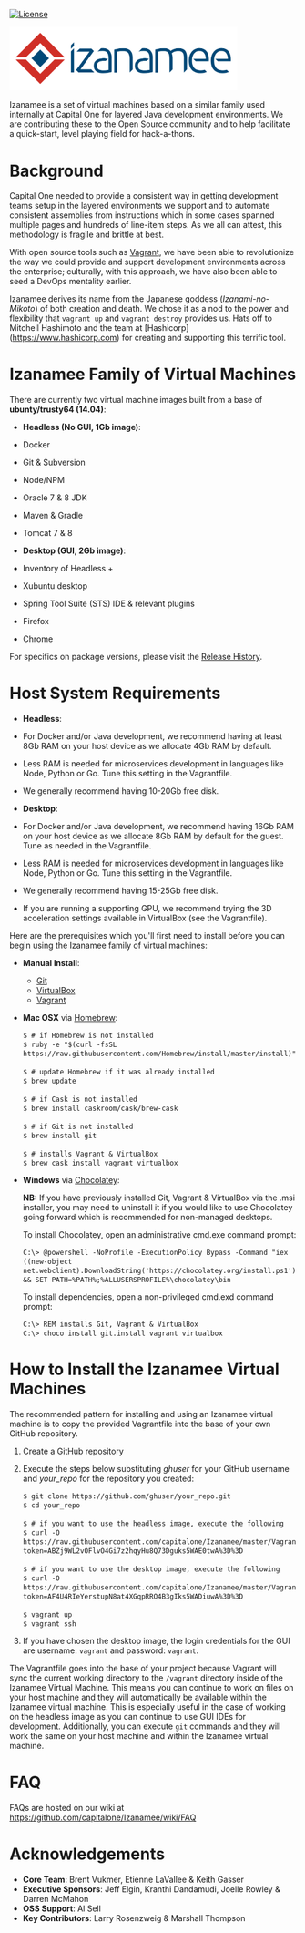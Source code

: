 [![License](https://img.shields.io/badge/license-Apache%202-blue.svg)](https://www.apache.org/licenses/LICENSE-2.0)

<img src="izanamee-logo.png" width="400" alt="izanamee" />

Izanamee is a set of virtual machines based on a similar family used internally
at Capital One for layered Java development environments.  We are contributing
these  to the Open Source community and to help facilitate a quick-start, level
playing field for hack-a-thons.  

# Background
Capital One needed to provide a consistent way in getting development teams
setup in the layered environments we support and to automate consistent
assemblies from instructions which in some cases spanned multiple pages and
hundreds of line-item steps.  As we all can attest, this methodology is fragile
and brittle at best.

With open source tools such as [Vagrant](https://www.vagrantup.com/),
we have been able to revolutionize the way we could provide and support
development environments across the enterprise; culturally, with this approach,
we have also been able to seed a DevOps mentality earlier.

Izanamee derives its name from the Japanese goddess (_Izanami-no-Mikoto_) of
both creation and death.  We chose it as a nod to the power and flexibility that
`vagrant up` and `vagrant destroy` provides us.  Hats off to Mitchell
Hashimoto and the team at [Hashicorp] (https://www.hashicorp.com) for creating
and supporting this terrific tool.

# Izanamee Family of Virtual Machines

There are currently two virtual machine images built from a base of
__ubunty/trusty64 (14.04)__:

* __Headless (No GUI, 1Gb image)__:
 * Docker
 * Git & Subversion
 * Node/NPM
 * Oracle 7 & 8 JDK
 * Maven & Gradle
 * Tomcat 7 & 8

* __Desktop (GUI, 2Gb image)__:
 * Inventory of Headless +
 * Xubuntu desktop
 * Spring Tool Suite (STS) IDE & relevant plugins
 * Firefox
 * Chrome

For specifics on package versions, please visit the [Release History](https://github.com/capitalone/Izanamee/releases).

# Host System Requirements

* __Headless__: 
 * For Docker and/or Java development, we recommend having at least 8Gb RAM on your host 
    device as we allocate 4Gb RAM by default.
 * Less RAM is needed for microservices development in languages like Node, Python or Go.
    Tune this setting in the Vagrantfile.
 * We generally recommend having 10-20Gb free disk.

* __Desktop__:
 * For Docker and/or Java development, we recommend having 16Gb RAM on your host 
    device as we allocate 8Gb RAM by default for the guest.  Tune as needed in the Vagrantfile.
 * Less RAM is needed for microservices development in languages like Node, Python or Go.
    Tune this setting in the Vagrantfile.
 * We generally recommend having 15-25Gb free disk.
 * If you are running a supporting GPU, we recommend trying the 3D acceleration settings
    available in VirtualBox (see the Vagrantfile).

Here are the prerequisites which you'll first need to install before you can
begin using the Izanamee family of virtual machines:

* __Manual Install__:
  * [Git](https://git-scm.com/downloads)
  * [VirtualBox](https://www.virtualbox.org/wiki/Downloads)
  * [Vagrant](https://www.vagrantup.com/downloads.html)
* __Mac OSX__ via [Homebrew](http://brew.sh/):
  ```
  $ # if Homebrew is not installed
  $ ruby -e "$(curl -fsSL https://raw.githubusercontent.com/Homebrew/install/master/install)"

  $ # update Homebrew if it was already installed
  $ brew update

  $ # if Cask is not installed
  $ brew install caskroom/cask/brew-cask

  $ # if Git is not installed
  $ brew install git

  $ # installs Vagrant & VirtualBox
  $ brew cask install vagrant virtualbox
  ```
* __Windows__ via [Chocolatey](https://chocolatey.org/):

  __NB:__ If you have previously installed Git, Vagrant & VirtualBox via
  the .msi installer, you may need to uninstall it if you would like to use
  Chocolatey going forward which is recommended for non-managed desktops.

  To install Chocolatey, open an administrative cmd.exe command prompt:     
  ```
  C:\> @powershell -NoProfile -ExecutionPolicy Bypass -Command "iex
  ((new-object net.webclient).DownloadString('https://chocolatey.org/install.ps1'))"
  && SET PATH=%PATH%;%ALLUSERSPROFILE%\chocolatey\bin
  ```

  To install dependencies, open a non-privileged cmd.exd command prompt:
  ```
  C:\> REM installs Git, Vagrant & VirtualBox
  C:\> choco install git.install vagrant virtualbox
  ```

# How to Install the Izanamee Virtual Machines
The recommended pattern for installing and using an Izanamee virtual machine is
to copy the provided Vagrantfile into the base of your own GitHub repository.

1. Create a GitHub repository
2. Execute the steps below substituting _ghuser_ for your GitHub
   username and _your_repo_ for the repository you created:

   ```
   $ git clone https://github.com/ghuser/your_repo.git
   $ cd your_repo

   $ # if you want to use the headless image, execute the following
   $ curl -O https://raw.githubusercontent.com/capitalone/Izanamee/master/Vagrantfiles/headless/Vagrantfile?token=ABZj9WL2vOFlvO4Gi7z2hqyHu8Q73Dguks5WAE0twA%3D%3D

   $ # if you want to use the desktop image, execute the following
   $ curl -O https://raw.githubusercontent.com/capitalone/Izanamee/master/Vagrantfiles/desktop/Vagrantfile?token=AF4U4RIeYerstupN8at4XGqpRRO4B3gIks5WADiuwA%3D%3D

   $ vagrant up
   $ vagrant ssh
   ```
3. If you have chosen the desktop image, the login credentials for the GUI are
   username: `vagrant` and password: `vagrant`.

The Vagrantfile goes into the base of your project because Vagrant will sync the
current working directory to the `/vagrant` directory inside of the Izanamee
Virtual Machine.  This means you can continue to work on files on your host
machine and they will automatically be available within the Izanamee virtual
machine.  This is especially useful in the case of working on the headless
image as you can continue to use GUI IDEs for development.  Additionally, you
can execute `git` commands and they will work the same on your host machine and
within the Izanamee virtual machine.  

# FAQ
FAQs are hosted on our wiki at https://github.com/capitalone/Izanamee/wiki/FAQ

# Acknowledgements

* __Core Team__: Brent Vukmer, Etienne LaVallee & Keith Gasser
* __Executive Sponsors__: Jeff Elgin, Kranthi Dandamudi, Joelle Rowley & Darren McMahon
* __OSS Support__: Al Sell
* __Key Contributors__: Larry Rosenzweig & Marshall Thompson
